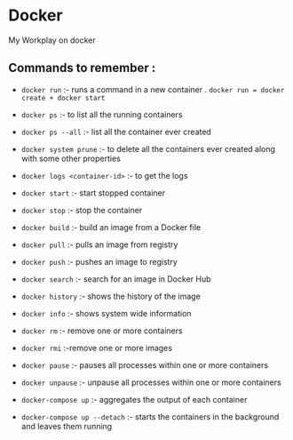 # Docker
My Workplay on docker

## Commands to remember : 

- `docker run` :- runs a command in a new container . `docker run = docker create + docker start`


- `docker ps` :- to list all the running containers


- `docker ps --all` :- list all the container ever created


- `docker system prune` :- to delete all the containers ever created along with some other properties

- `docker logs <container-id>` :- to get the logs


- `docker start` :- start stopped container


- `docker stop` :- stop the container


- `docker build` :- build an image from a Docker file


- `docker pull` :- pulls an image from registry


- `docker push` :- pushes an image to registry


- `docker search` :- search for an image in Docker Hub


- `docker history` :- shows the history of the image


- `docker info` :- shows system wide information


- `docker rm` :- remove one or more containers


- `docker rmi` :-remove one or more images


- `docker pause` :- pauses all processes within one or more containers


- `docker unpause` :- unpause all processes within one or more containers


- `docker-compose up` :- aggregates the output of each container


- `docker-compose up --detach` :- starts the containers in the background and leaves them running
